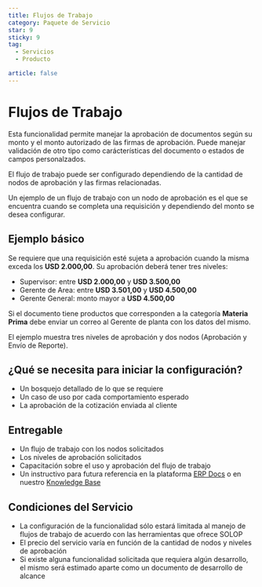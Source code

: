 ```yaml
---
title: Flujos de Trabajo
category: Paquete de Servicio
star: 9
sticky: 9
tag:
  - Servicios
  - Producto

article: false
---
```

# Flujos de Trabajo

Esta funcionalidad permite manejar la aprobación de documentos según su monto y el monto autorizado de las firmas de aprobación.
Puede manejar validación de otro tipo como carácterísticas del documento o estados de campos personalzados.

El flujo de trabajo puede ser configurado dependiendo de la cantidad de nodos de aprobación y las firmas relacionadas.

Un ejemplo de un flujo de trabajo con un nodo de aprobación es el que se encuentra cuando se completa una requisición y dependiendo del monto se desea configurar.

## Ejemplo básico

Se requiere que una requisición esté sujeta a aprobación cuando la misma exceda los **USD 2.000,00**. Su aprobación deberá tener tres niveles:

- Supervisor: entre **USD 2.000,00** y **USD 3.500,00**
- Gerente de Area: entre **USD 3.501,00** y **USD 4.500,00**
- Gerente General: monto mayor a **USD 4.500,00**

Si el documento tiene productos que corresponden a la categoría **Materia Prima** debe enviar un correo al Gerente de planta con los datos del mismo.

El ejemplo muestra tres niveles de aprobación y dos nodos (Aprobación y Envío de Reporte).

## ¿Qué se necesita para iniciar la configuración?

- Un bosquejo detallado de lo que se requiere
- Un caso de uso por cada comportamiento esperado
- La aprobación de la cotización enviada al cliente

## Entregable

- Un flujo de trabajo con los nodos solicitados
- Los niveles de aprobación solicitados
- Capacitación sobre el uso y aprobación del flujo de trabajo
- Un instructivo para futura referencia en la plataforma [ERP Docs](https://docs.erpya.com/) o en nuestro [Knowledge Base](https://stackoverflow.com/c/erpya-customers/questions)

## Condiciones del Servicio

- La configuración de la funcionalidad sólo estará limitada al manejo de flujos de trabajo de acuerdo con las herramientas que ofrece SOLOP
- El precio del servicio varía en función de la cantidad de nodos y niveles de aprobación
- Si existe alguna funcionalidad solicitada que requiera algún desarrollo, el mismo será estimado aparte como un documento de desarrollo de alcance
